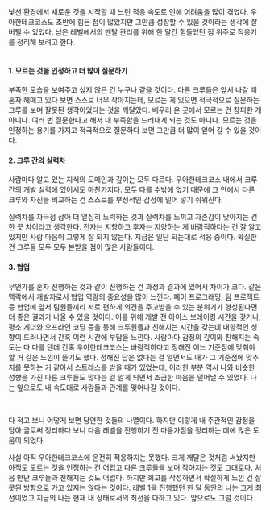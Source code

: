  낯선 환경에서 새로운 것을 시작할 때 느린 적응 속도로 인해 어려움을 많이 겪었다. 우아한테크코스도 초반에 힘든 점이 많았지만 그만큼 성장할 수 있을 것이라는 생각에 잘 버틸 수 있었다. 남은 레벨에서의 멘탈 관리를 위해 한 달간 힘들었던 점 위주로 적응기를 정리해 보려고 한다.
<br><br>

#### 1. 모르는 것을 인정하고 더 많이 질문하기
 부족한 모습을 보여주고 싶지 않은 건 누구나 같을 것이다. 다른 크루들은 앞서 나갈 때 혼자 헤매고 있다 보면 스스로 너무 작아지는데, 모르는 게 있으면 적극적으로 질문하는 크루를 보며 잘못된 생각이었다는 것을 깨달았다. 배우러 온 곳에서 모르는 건 창피한 게 아니다. 여러 번 질문한다고 해서 내 부족함을 드러내게 되는 것도 아니다. 모르는 것을 인정하는 용기를 가지고 적극적으로 질문하다 보면 그만큼 더 많이 얻어 갈 수 있을 것이다.

#### 2. 크루 간의 실력차
 사람마다 알고 있는 지식의 도메인과 깊이는 모두 다르다. 우아한테크코스 내에서 크루 간의 개발 실력에 있어서도 마찬가지다. 모두 다를 수밖에 없기 때문에 그 안에서 다른 크루와 자신을 비교하는 건 스스로를 부정적인 감정에 밀어 넣기 쉬워진다. 
 
 실력차를 자극점 삼아 더 열심히 노력하는 것과 실력차를 느끼고 자존감이 낮아지는 건 한 끗 차이라고 생각한다. 전자는 지향하고 후자는 지양하는 게 바람직하다는 건 잘 알고 있지만 사람 마음이 그렇게 잘 되지 않는다. 지금은 일단 되는대로 적응 중이다. 확실한 건 크루들 모두 모두 본받을 점이 많은 사람들이다.

#### 3. 협업
 무언가를 혼자 진행하는 것과 같이 진행하는 건 과정과 결과에 있어서 차이가 크다. 같은 맥락에서 개발자로서 협업 역량의 중요성을 많이 느낀다. 페어 프로그래밍, 팀 프로젝트 등 협업에 앞서 팀원들끼리 서로 편하게 의견을 주고받을 수 있는 분위기가 형성된다면 더 좋은 결과가 나올 수 있을 것이다. 이를 위해 개발 전 아이스 브레이킹 시간을 갖거나, 평소 게더와 오프라인 코딩 등을 통해 크루원들과 친해지는 시간을 갖는데 내향적인 성향이 드러나면서 간혹 이런 시간에 부담을 느낀다. 사람마다 감정의 깊이와 친해지는 속도는 다 다를 텐데 간혹 우아한테크코스는 바람직하다고 정해진 어느 기준점에 맞춰야 할 거 같은 느낌이 들기도 했다. 정해진 답은 없다는 걸 알면서도 내가 그 기준점에 맞추지를 못하는 거 같아서 스트레스를 받을 때가 있었는데, 이러한 부분 역시 나와 비슷한 성향을 가진 다른 크루들도 많다는 걸 알게 되면서 조급한 마음을 덜어낼 수 있었다. 나는 앞으로도 내 속도대로 사람들과 관계를 맺어나갈 것이다.

<br>

 다 적고 보니 어떻게 보면 당연한 것들의 나열이다. 하지만 이렇게 내 주관적인 감정을 담아 글로써 정리하다 보니 다음 레벨을 진행하기 전 마음가짐을 정리하는 데에 많은 도움이 되었다.
 
 사실 아직 우아한테크코스에 온전히 적응하지는 못했다. 크게 깨달은 것처럼 써놨지만 아직도 모르는 것을 인정하는 건 어렵고 다른 크루들을 보며 작아지는 것도 그대로다. 처음 만난 크루들과 친해지는 것도 어렵다. 하지만 회고를 작성하면서 확실하게 느낀 건 잘못된 방향으로 가고 있지는 않다는 것이다. 레벨 1을 진행했던 한 달 동안의 나는 그게 최선이었고 지금의 나는 현재 내 상태로서의 최선을 다하고 있다. 앞으로도 그럴 것이다.
